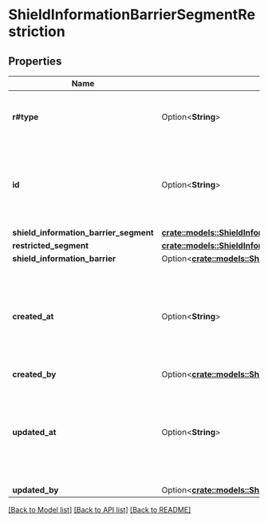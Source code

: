 # ShieldInformationBarrierSegmentRestriction

## Properties

Name | Type | Description | Notes
------------ | ------------- | ------------- | -------------
**r#type** | Option<**String**> | Shield information barrier segment restriction | [optional]
**id** | Option<**String**> | The unique identifier for the shield information barrier segment restriction. | [optional]
**shield_information_barrier_segment** | [**crate::models::ShieldInformationBarrierSegmentRestrictionMiniAllOfShieldInformationBarrierSegment**](ShieldInformationBarrierSegmentRestriction_Mini_allOf_shield_information_barrier_segment.md) |  | 
**restricted_segment** | [**crate::models::ShieldInformationBarrierSegmentRestrictionMiniAllOfRestrictedSegment**](ShieldInformationBarrierSegmentRestriction_Mini_allOf_restricted_segment.md) |  | 
**shield_information_barrier** | Option<[**crate::models::ShieldInformationBarrierBase**](ShieldInformationBarrier--Base.md)> |  | [optional]
**created_at** | Option<**String**> | ISO date time string when this shield information barrier Segment Restriction object was created. | [optional]
**created_by** | Option<[**crate::models::ShieldInformationBarrierSegmentRestrictionAllOfCreatedBy**](ShieldInformationBarrierSegmentRestriction_allOf_created_by.md)> |  | [optional]
**updated_at** | Option<**String**> | ISO date time string when this shield information barrier segment Restriction was updated. | [optional]
**updated_by** | Option<[**crate::models::ShieldInformationBarrierSegmentRestrictionAllOfUpdatedBy**](ShieldInformationBarrierSegmentRestriction_allOf_updated_by.md)> |  | [optional]

[[Back to Model list]](../README.md#documentation-for-models) [[Back to API list]](../README.md#documentation-for-api-endpoints) [[Back to README]](../README.md)


